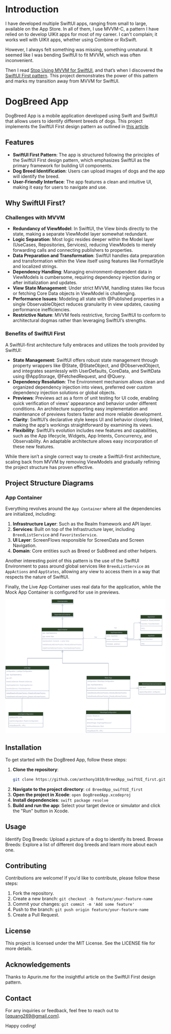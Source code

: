 # Introduction
I have developed multiple SwiftUI apps, ranging from small to large, available on the App Store.
In all of them, I use MVVM-C, a pattern I have relied on to develop UIKit apps for most of my career. 
I can't complain; it works well with UIKit apps, whether using Combine or RxSwift.

However, I always felt something was missing, something unnatural. 
It seemed like I was bending SwiftUI to fit MVVM, which was often inconvenient.

Then I read [Stop Using MVVM for SwiftUI](https://forums.developer.apple.com/forums/thread/699003), and that’s when I discovered the [SwiftUI First pattern](https://apurin.me/articles/swiftui-first/). 
This project demonstrates the power of this pattern and marks my transition away from MVVM for SwiftUI.

# DogBreed App

DogBreed App is a mobile application developed using Swift and SwiftUI that allows users to identify different breeds of dogs. This project implements the SwiftUI First design pattern as outlined in [this article](https://apurin.me/articles/swiftui-first/).

## Features

- **SwiftUI First Pattern**: The app is structured following the principles of the SwiftUI First design pattern, which emphasizes SwiftUI as the primary framework for building UI components.
- **Dog Breed Identification**: Users can upload images of dogs and the app will identify the breed.
- **User-Friendly Interface**: The app features a clean and intuitive UI, making it easy for users to navigate and use.

## Why SwiftUI First?

### Challenges with MVVM

- **Redundancy of ViewModel**: In SwiftUI, the View binds directly to the state, making a separate ViewModel layer somewhat redundant.
- **Logic Separation**: Most logic resides deeper within the Model layer (UseCases, Repositories, Services), reducing ViewModels to merely forwarding calls and connecting publishers to properties.
- **Data Preparation and Transformation**: SwiftUI handles data preparation and transformation within the View itself using features like FormatStyle and localized strings.
- **Dependency Handling**: Managing environment-dependent data in ViewModels is cumbersome, requiring dependency injection during or after initialization and updates.
- **View State Management**: Under strict MVVM, handling states like focus or fetching Core Data objects in ViewModel is challenging.
- **Performance Issues**: Modeling all state with @Published properties in a single ObservableObject reduces granularity in view updates, causing performance inefficiencies.
- **Restrictive Nature**: MVVM feels restrictive, forcing SwiftUI to conform to architectural dogmas rather than leveraging SwiftUI’s strengths.

### Benefits of SwiftUI First

A SwiftUI-first architecture fully embraces and utilizes the tools provided by SwiftUI:

- **State Management**: SwiftUI offers robust state management through property wrappers like @State, @StateObject, and @ObservedObject, and integrates seamlessly with UserDefaults, CoreData, and SwiftData using @AppStorage, @FetchedRequest, and @Query.
- **Dependency Resolution**: The Environment mechanism allows clean and organized dependency injection into views, preferred over custom dependency injection solutions or global objects.
- **Previews**: Previews act as a form of unit testing for UI code, enabling quick verification of views' appearance and behavior under different conditions. An architecture supporting easy implementation and maintenance of previews fosters faster and more reliable development.
- **Clarity**: SwiftUI’s declarative style keeps UI and behavior closely linked, making the app's workings straightforward by examining its views.
- **Flexibility**: SwiftUI’s evolution includes new features and capabilities, such as the App lifecycle, Widgets, App Intents, Concurrency, and Observability. An adaptable architecture allows easy incorporation of these new features.

While there isn’t a single correct way to create a SwiftUI-first architecture, scaling back from MVVM by removing ViewModels and gradually refining the project structure has proven effective.

## Project Structure Diagrams
### App Container
Everything revolves around the `App Container` where all the dependencies are initialized, including:

1. **Infrastructure Layer**: Such as the Realm framework and API layer.
2. **Services**: Built on top of the Infrastructure layer, including `BreedListService` and `FavoritesService`.
3. **UI Layer**: ScreenFlows responsible for ScreenData and Screen Navigation.
4. **Domain**: Core entities such as Breed or SubBreed and other helpers.

Another interesting point of this pattern is the use of the SwiftUI Environment to pass around global services like `BreedListService` as `AppActions` and `AppStates`, allowing any view to access them in a way that respects the nature of SwiftUI.

Finally, the Live App Container uses real data for the application, while the Mock App Container is configured for use in previews.

![Project Structure](diagrams/AppContainerDiagram.png)

## Installation

To get started with the DogBreed App, follow these steps:

1. **Clone the repository**:
   ```sh
   git clone https://github.com/anthony1810/BreedApp_swiftUI_first.git
2. **Navigate to the project directory**:
   ```cd BreedApp_swiftUI_first```
3. **Open the project in Xcode**:
   ```open DogBreedApp.xcodeproj```
4. **Install dependencies**:
   ```swift package resolve```
5. **Build and run the app**:
Select your target device or simulator and click the "Run" button in Xcode.

## Usage
Identify Dog Breeds: Upload a picture of a dog to identify its breed.
Browse Breeds: Explore a list of different dog breeds and learn more about each one.

## Contributing

Contributions are welcome! If you'd like to contribute, please follow these steps:

1. Fork the repository.
2. Create a new branch:
```git checkout -b feature/your-feature-name```
3. Commit your changes:
```git commit -m 'Add some feature'```
4. Push to the branch:
```git push origin feature/your-feature-name```
5. Create a Pull Request.

## License
This project is licensed under the MIT License. See the LICENSE file for more details.

## Acknowledgements

Thanks to Apurin.me for the insightful article on the SwiftUI First design pattern.

## Contact
For any inquiries or feedback, feel free to reach out to [qquang269@gmail.com].

Happy coding!
